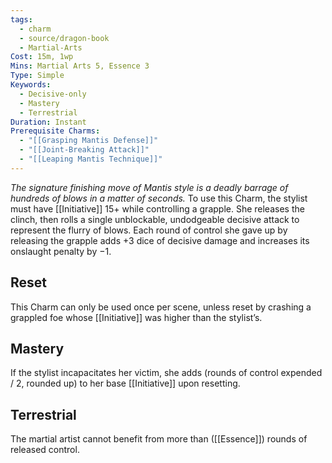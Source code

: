 ```yaml
---
tags:
  - charm
  - source/dragon-book
  - Martial-Arts
Cost: 15m, 1wp
Mins: Martial Arts 5, Essence 3
Type: Simple
Keywords:
  - Decisive-only
  - Mastery
  - Terrestrial
Duration: Instant
Prerequisite Charms:
  - "[[Grasping Mantis Defense]]"
  - "[[Joint-Breaking Attack]]"
  - "[[Leaping Mantis Technique]]"
---
```

*The signature finishing move of Mantis style is a deadly barrage of hundreds of blows in a matter of seconds.*
To use this Charm, the stylist must have [[Initiative]] 15+ while controlling a grapple. She releases the clinch, then rolls a single unblockable, undodgeable decisive attack to represent the flurry of blows. Each round of control she gave up by releasing the grapple adds +3 dice of decisive damage and increases its onslaught penalty by −1.
## Reset
This Charm can only be used once per scene, unless reset by crashing a grappled foe whose [[Initiative]] was higher than the stylist’s. 
## Mastery
If the stylist incapacitates her victim, she adds (rounds of control expended / 2, rounded up) to her base [[Initiative]] upon resetting. 
## Terrestrial
The martial artist cannot benefit from more than ([[Essence]]) rounds of released control.